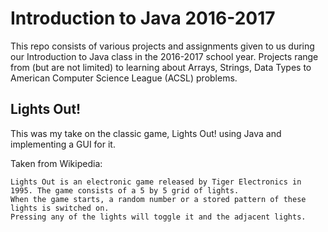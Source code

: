 # Introduction to Java 2016-2017
This repo consists of various projects and assignments given to us during our Introduction to Java class in the 2016-2017 school year. Projects range from (but are not limited) to learning about Arrays, Strings, Data Types to American Computer Science League (ACSL) problems.

## Lights Out!
This was my take on the classic game, Lights Out! using Java and implementing a GUI for it.

Taken from Wikipedia:
```
Lights Out is an electronic game released by Tiger Electronics in 1995. The game consists of a 5 by 5 grid of lights. 
When the game starts, a random number or a stored pattern of these lights is switched on. 
Pressing any of the lights will toggle it and the adjacent lights.
```
